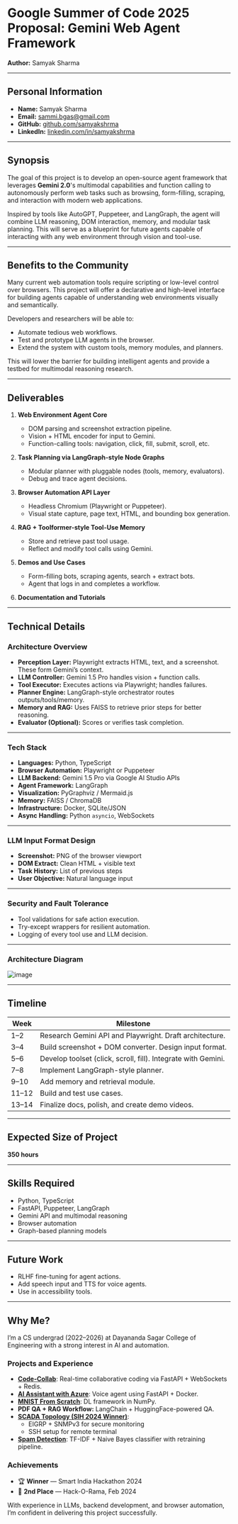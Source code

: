 
# **Google Summer of Code 2025 Proposal: Gemini Web Agent Framework**  
**Author:** Samyak Sharma

---

## **Personal Information**
- **Name:** Samyak Sharma  
- **Email:** [sammi.bgas@gmail.com](mailto:sammi.bgas@gmail.com)  
- **GitHub:** [github.com/samyakshrma](https://github.com/samyakshrma)  
- **LinkedIn:** [linkedin.com/in/samyakshrma](https://linkedin.com/in/samyakshrma)

---

## **Synopsis**  
The goal of this project is to develop an open-source agent framework that leverages **Gemini 2.0**'s multimodal capabilities and function calling to autonomously perform web tasks such as browsing, form-filling, scraping, and interaction with modern web applications.

Inspired by tools like AutoGPT, Puppeteer, and LangGraph, the agent will combine LLM reasoning, DOM interaction, memory, and modular task planning. This will serve as a blueprint for future agents capable of interacting with any web environment through vision and tool-use.

---

## **Benefits to the Community**
Many current web automation tools require scripting or low-level control over browsers. This project will offer a declarative and high-level interface for building agents capable of understanding web environments visually and semantically.

Developers and researchers will be able to:
- Automate tedious web workflows.
- Test and prototype LLM agents in the browser.
- Extend the system with custom tools, memory modules, and planners.

This will lower the barrier for building intelligent agents and provide a testbed for multimodal reasoning research.

---

## **Deliverables**
1. **Web Environment Agent Core**
   - DOM parsing and screenshot extraction pipeline.
   - Vision + HTML encoder for input to Gemini.
   - Function-calling tools: navigation, click, fill, submit, scroll, etc.

2. **Task Planning via LangGraph-style Node Graphs**
   - Modular planner with pluggable nodes (tools, memory, evaluators).
   - Debug and trace agent decisions.

3. **Browser Automation API Layer**
   - Headless Chromium (Playwright or Puppeteer).
   - Visual state capture, page text, HTML, and bounding box generation.

4. **RAG + Toolformer-style Tool-Use Memory**
   - Store and retrieve past tool usage.
   - Reflect and modify tool calls using Gemini.

5. **Demos and Use Cases**
   - Form-filling bots, scraping agents, search + extract bots.
   - Agent that logs in and completes a workflow.

6. **Documentation and Tutorials**

---

## **Technical Details**

### **Architecture Overview**
- **Perception Layer:** Playwright extracts HTML, text, and a screenshot. These form Gemini’s context.
- **LLM Controller:** Gemini 1.5 Pro handles vision + function calls.
- **Tool Executor:** Executes actions via Playwright; handles failures.
- **Planner Engine:** LangGraph-style orchestrator routes outputs/tools/memory.
- **Memory and RAG:** Uses FAISS to retrieve prior steps for better reasoning.
- **Evaluator (Optional):** Scores or verifies task completion.

---

### **Tech Stack**
- **Languages:** Python, TypeScript  
- **Browser Automation:** Playwright or Puppeteer  
- **LLM Backend:** Gemini 1.5 Pro via Google AI Studio APIs  
- **Agent Framework:** LangGraph  
- **Visualization:** PyGraphviz / Mermaid.js  
- **Memory:** FAISS / ChromaDB  
- **Infrastructure:** Docker, SQLite/JSON  
- **Async Handling:** Python `asyncio`, WebSockets  

---

### **LLM Input Format Design**
- **Screenshot:** PNG of the browser viewport  
- **DOM Extract:** Clean HTML + visible text  
- **Task History:** List of previous steps  
- **User Objective:** Natural language input  

---

### **Security and Fault Tolerance**
- Tool validations for safe action execution.
- Try-except wrappers for resilient automation.
- Logging of every tool use and LLM decision.

---

### **Architecture Diagram**
![image](https://www.mermaidchart.com/raw/b1f9dba8-c417-4a8c-a92f-bf8a99d9e988?theme=light&version=v0.1&format=svg)


---

## **Timeline**

| Week     | Milestone |
|----------|-----------|
| 1–2 | Research Gemini API and Playwright. Draft architecture. |
| 3–4 | Build screenshot + DOM converter. Design input format. |
| 5–6 | Develop toolset (click, scroll, fill). Integrate with Gemini. |
| 7–8 | Implement LangGraph-style planner. |
| 9–10 | Add memory and retrieval module. |
| 11–12 | Build and test use cases. |
| 13–14 | Finalize docs, polish, and create demo videos. |

---

## **Expected Size of Project**
**350 hours**

---

## **Skills Required**
- Python, TypeScript  
- FastAPI, Puppeteer, LangGraph  
- Gemini API and multimodal reasoning  
- Browser automation  
- Graph-based planning models  

---

## **Future Work**
- RLHF fine-tuning for agent actions.  
- Add speech input and TTS for voice agents.  
- Use in accessibility tools.

---

## **Why Me?**
I’m a CS undergrad (2022–2026) at Dayananda Sagar College of Engineering with a strong interest in AI and automation.

### **Projects and Experience**
- [**Code-Collab**](https://github.com/Samyakshrma/CodeCollab): Real-time collaborative coding via FastAPI + WebSockets + Redis.
- [**AI Assistant with Azure**](https://github.com/Samyakshrma/Voice_Assistant): Voice agent using FastAPI + Docker.
- [**MNIST From Scratch**](https://github.com/Samyakshrma/MNIST-NN-from-Scratch): DL framework in NumPy.
- **PDF QA + RAG Workflow:** LangChain + HuggingFace-powered QA.
- [**SCADA Topology (SIH 2024 Winner)**](https://www.linkedin.com/posts/samyakshrma_sih2024-winners-innovation-activity-7273965131846303744-AolN?utm_source=share&utm_medium=member_desktop&rcm=ACoAACqPzzUBjeMcFtE8RnPehts6E1RfCW--5K4):
  - EIGRP + SNMPv3 for secure monitoring
  - SSH setup for remote terminal
- [**Spam Detection**](https://github.com/Samyakshrma/sms-spam-detector): TF-IDF + Naive Bayes classifier with retraining pipeline.

### **Achievements**
- 🏆 **Winner** — Smart India Hackathon 2024  
- 🥈 **2nd Place** — Hack-O-Rama, Feb 2024  

With experience in LLMs, backend development, and browser automation, I’m confident in delivering this project successfully.
